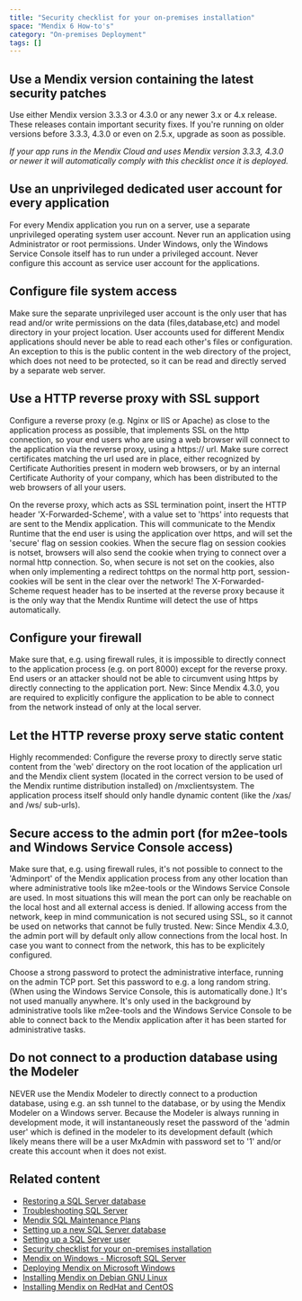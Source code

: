 ```yaml
---
title: "Security checklist for your on-premises installation"
space: "Mendix 6 How-to's"
category: "On-premises Deployment"
tags: []
---
```

## Use a Mendix version containing the latest security patches

Use either Mendix version 3.3.3 or 4.3.0 or any newer 3.x or 4.x release. These releases contain important security fixes. If you're running on older versions before 3.3.3, 4.3.0 or even on 2.5.x, upgrade as soon as possible.

<div class="alert alert-info">

_If your app runs in the Mendix Cloud and uses Mendix version 3.3.3, 4.3.0 or newer it will automatically comply with this checklist once it is deployed._

</div>

## Use an unprivileged dedicated user account for every application

For every Mendix application you run on a server, use a separate unprivileged operating system user account. Never run an application using Administrator or root permissions. Under Windows, only the Windows Service Console itself has to run under a privileged account. Never configure this account as service user account for the applications.

## Configure file system access

Make sure the separate unprivileged user account is the only user that has read and/or write permissions on the data (files,database,etc) and model directory in your project location. User accounts used for different Mendix applications should never be able to read each other's files or configuration. An exception to this is the public content in the web directory of the project, which does not need to be protected, so it can be read and directly served by a separate web server.

## Use a HTTP reverse proxy with SSL support

Configure a reverse proxy (e.g. Nginx or IIS or Apache) as close to the application process as possible, that implements SSL on the http connection, so your end users who are using a web browser will connect to the application via the reverse proxy, using a https:// url. Make sure correct certificates matching the url used are in place, either recognized by Certificate Authorities present in modern web browsers, or by an internal Certificate Authority of your company, which has been distributed to the web browsers of all your users.

On the reverse proxy, which acts as SSL termination point, insert the HTTP header 'X-Forwarded-Scheme', with a value set to 'https' into requests that are sent to the Mendix application. This will communicate to the Mendix Runtime that the end user is using the application over https, and will set the 'secure' flag on session cookies. When the secure flag on session cookies is notset, browsers will also send the cookie when trying to connect over a normal http connection. So, when secure is not set on the cookies, also when only implementing a redirect tohttps on the normal http port, session-cookies will be sent in the clear over the network! The X-Forwarded-Scheme request header has to be inserted at the reverse proxy because it is the only way that the Mendix Runtime will detect the use of https automatically.

## Configure your firewall

Make sure that, e.g. using firewall rules, it is impossible to directly connect to the application process (e.g. on port 8000) except for the reverse proxy. End users or an attacker should not be able to circumvent using https by directly connecting to the application port. New: Since Mendix 4.3.0, you are required to explicitly configure the application to be able to connect from the network instead of only at the local server.

## Let the HTTP reverse proxy serve static content

Highly recommended: Configure the reverse proxy to directly serve static content from the 'web' directory on the root location of the application url and the Mendix client system (located in the correct version to be used of the Mendix runtime distribution installed) on /mxclientsystem. The application process itself should only handle dynamic content (like the /xas/ and /ws/ sub-urls).

## Secure access to the admin port (for m2ee-tools and Windows Service Console access)

Make sure that, e.g. using firewall rules, it's not possible to connect to the 'Adminport' of the Mendix application process from any other location than where administrative tools like m2ee-tools or the Windows Service Console are used. In most situations this will mean the port can only be reachable on the local host and all external access is denied. If allowing access from the network, keep in mind communication is not secured using SSL, so it cannot be used on networks that cannot be fully trusted. New: Since Mendix 4.3.0, the admin port will by default only allow connections from the local host. In case you want to connect from the network, this has to be explicitely configured.

Choose a strong password to protect the administrative interface, running on the admin TCP port. Set this password to e.g. a long random string. (When using the Windows Service Console, this is automatically done.) It's not used manually anywhere. It's only used in the background by administrative tools like m2ee-tools and the Windows Service Console to be able to connect back to the Mendix application after it has been started for administrative tasks.

## Do not connect to a production database using the Modeler

NEVER use the Mendix Modeler to directly connect to a production database, using e.g. an ssh tunnel to the database, or by using the Mendix Modeler on a Windows server. Because the Modeler is always running in development mode, it will instantaneously reset the password of the 'admin user' which is defined in the modeler to its development default (which likely means there will be a user MxAdmin with password set to '1' and/or create this account when it does not exist.

## Related content

*   [Restoring a SQL Server database](/howto6/restoring-a-sql-server-database)
*   [Troubleshooting SQL Server](/howto6/troubleshooting-sql-server)
*   [Mendix SQL Maintenance Plans](/howto6/mendix-sql-maintenance-plans)
*   [Setting up a new SQL Server database](/howto6/setting-up-a-new-sql-server-database)
*   [Setting up a SQL Server user](/howto6/setting-up-a-sql-server-user)
*   [Security checklist for your on-premises installation](/howto6/security-checklist-for-your-on-premises-installation)
*   [Mendix on Windows - Microsoft SQL Server](/howto6/mendix-on-windows-_-microsoft-sql-server)
*   [Deploying Mendix on Microsoft Windows](/howto6/deploy-mendix-on-microsoft-windows)
*   [Installing Mendix on Debian GNU Linux](/howto6/installing-mendix-on-debian-gnu-linux)
*   [Installing Mendix on RedHat and CentOS](/howto6/installing-mendix-on-redhat-and-centos)
